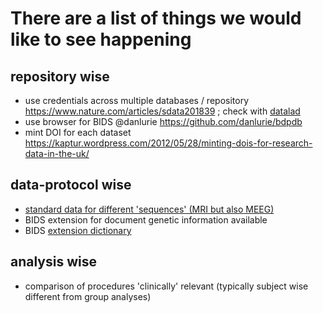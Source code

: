 # There are a list of things we would like to see happening

## repository wise
- use credentials across multiple databases / repository https://www.nature.com/articles/sdata201839 ; check with [datalad](http://www.datalad.org/)
- use browser for BIDS @danlurie https://github.com/danlurie/bdpdb
- mint DOI for each dataset https://kaptur.wordpress.com/2012/05/28/minting-dois-for-research-data-in-the-uk/

## data-protocol wise
- [standard data for different 'sequences' (MRI but also MEEG)](https://github.com/EN-Brain-Imaging-of-Tumours/doc/wiki/Minimal-and-extended-imaging-protocol)  
- BIDS extension for document genetic information available 
- BIDS [extension dictionary](https://github.com/EN-Brain-Imaging-of-Tumours/doc/wiki/BIDS-dictionary-extension)

## analysis wise
- comparison of procedures 'clinically' relevant (typically subject wise different from group analyses)
